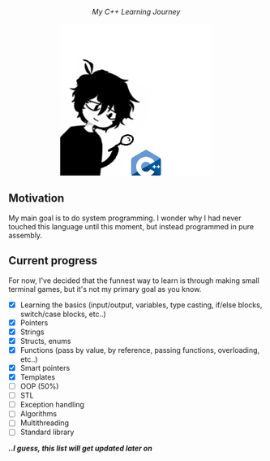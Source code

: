 <p align="center"><i>My C++ Learning Journey</i></p>
<center><img src="https://github.com/Destr0yd/cpp_journey/blob/main/cpp.gif?raw=true" width=300></center>

## Motivation
My main goal is to do system programming. I wonder why I had never touched this language until this moment, but instead programmed in pure assembly. 

## Current progress
For now, I've decided that the funnest way to learn is through making small terminal games, but it's not my primary goal as you know.

- [x] Learning the basics (input/output, variables, type casting, if/else blocks, switch/case blocks, etc..)
- [x] Pointers
- [x] Strings
- [x] Structs, enums
- [x] Functions (pass by value, by reference, passing functions, overloading, etc..)
- [x] Smart pointers
- [x] Templates
- [ ] OOP (50%)
- [ ] STL
- [ ] Exception handling
- [ ] Algorithms
- [ ] Multithreading
- [ ] Standard library

**_..I guess, this list will get updated later on_**